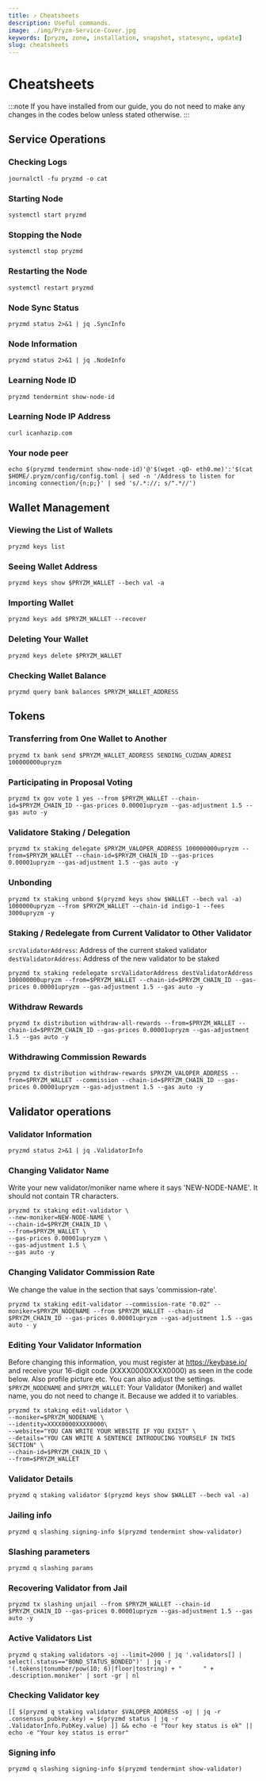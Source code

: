 ```yaml
---
title: ⤴️ Cheatsheets
description: Useful commands.
image: ./img/Pryzm-Service-Cover.jpg
keywords: [pryzm, zone, installation, snapshot, statesync, update]
slug: cheatsheets
---
```


# Cheatsheets
:::note
If you have installed from our guide, you do not need to make any changes in the codes below unless stated otherwise.
:::

## Service Operations

### Checking Logs
```
journalctl -fu pryzmd -o cat
```

### Starting Node
```
systemctl start pryzmd
```

### Stopping the Node
```
systemctl stop pryzmd
```

### Restarting the Node
```
systemctl restart pryzmd
```

### Node Sync Status
```
pryzmd status 2>&1 | jq .SyncInfo
```

### Node Information
```
pryzmd status 2>&1 | jq .NodeInfo
```

### Learning Node ID
```
pryzmd tendermint show-node-id
```

### Learning Node IP Address
```
curl icanhazip.com
```

### Your node peer
```
echo $(pryzmd tendermint show-node-id)'@'$(wget -qO- eth0.me)':'$(cat $HOME/.pryzm/config/config.toml | sed -n '/Address to listen for incoming connection/{n;p;}' | sed 's/.*://; s/".*//')
```

## Wallet Management

### Viewing the List of Wallets
```
pryzmd keys list
```

### Seeing Wallet Address
```
pryzmd keys show $PRYZM_WALLET --bech val -a
```

### Importing Wallet
```
pryzmd keys add $PRYZM_WALLET --recover
```

### Deleting Your Wallet
```
pryzmd keys delete $PRYZM_WALLET
```

### Checking Wallet Balance
```
pryzmd query bank balances $PRYZM_WALLET_ADDRESS
```

## Tokens

### Transferring from One Wallet to Another
```
pryzmd tx bank send $PRYZM_WALLET_ADDRESS SENDING_CUZDAN_ADRESI 100000000upryzm
```

### Participating in Proposal Voting
```
pryzmd tx gov vote 1 yes --from $PRYZM_WALLET --chain-id=$PRYZM_CHAIN_ID --gas-prices 0.00001upryzm --gas-adjustment 1.5 --gas auto -y
```

### Validatore Staking / Delegation
```
pryzmd tx staking delegate $PRYZM_VALOPER_ADDRESS 100000000upryzm --from=$PRYZM_WALLET --chain-id=$PRYZM_CHAIN_ID --gas-prices 0.00001upryzm --gas-adjustment 1.5 --gas auto -y
```
### Unbonding
```
pryzmd tx staking unbond $(pryzmd keys show $WALLET --bech val -a) 1000000upryzm --from $PRYZM_WALLET --chain-id indigo-1 --fees 3000upryzm -y
```

### Staking / Redelegate from Current Validator to Other Validator
`srcValidatorAddress`: Address of the current staked validator
`destValidatorAddress`: Address of the new validator to be staked
```
pryzmd tx staking redelegate srcValidatorAddress destValidatorAddress 100000000upryzm --from=$PRYZM_WALLET --chain-id=$PRYZM_CHAIN_ID --gas-prices 0.00001upryzm --gas-adjustment 1.5 --gas auto -y
```

### Withdraw Rewards
```
pryzmd tx distribution withdraw-all-rewards --from=$PRYZM_WALLET --chain-id=$PRYZM_CHAIN_ID --gas-prices 0.00001upryzm --gas-adjustment 1.5 --gas auto -y
```

### Withdrawing Commission Rewards

```
pryzmd tx distribution withdraw-rewards $PRYZM_VALOPER_ADDRESS --from=$PRYZM_WALLET --commission --chain-id=$PRYZM_CHAIN_ID --gas-prices 0.00001upryzm --gas-adjustment 1.5 --gas auto -y
```

## Validator operations

### Validator Information
```
pryzmd status 2>&1 | jq .ValidatorInfo
```

### Changing Validator Name
Write your new validator/moniker name where it says 'NEW-NODE-NAME'. It should not contain TR characters.
```
pryzmd tx staking edit-validator \
--new-moniker=NEW-NODE-NAME \
--chain-id=$PRYZM_CHAIN_ID \
--from=$PRYZM_WALLET \
--gas-prices 0.00001upryzm \
--gas-adjustment 1.5 \
--gas auto -y
```

### Changing Validator Commission Rate
We change the value in the section that says 'commission-rate'.
```
pryzmd tx staking edit-validator --commission-rate "0.02" --moniker=$PRYZM_NODENAME --from $PRYZM_WALLET --chain-id $PRYZM_CHAIN_ID --gas-prices 0.00001upryzm --gas-adjustment 1.5 --gas auto - y
```

### Editing Your Validator Information
Before changing this information, you must register at https://keybase.io/ and receive your 16-digit code (XXXX0000XXXX0000) as seen in the code below. Also profile picture etc. You can also adjust the settings.
`$PRYZM_NODENAME` and `$PRYZM_WALLET`: Your Validator (Moniker) and wallet name, you do not need to change it. Because we added it to variables.
```
pryzmd tx staking edit-validator \
--moniker=$PRYZM_NODENAME \
--identity=XXXX0000XXXX0000\
--website="YOU CAN WRITE YOUR WEBSITE IF YOU EXIST" \
--details="YOU CAN WRITE A SENTENCE INTRODUCING YOURSELF IN THIS SECTION" \
--chain-id=$PRYZM_CHAIN_ID \
--from=$PRYZM_WALLET
```

### Validator Details
```
pryzmd q staking validator $(pryzmd keys show $WALLET --bech val -a)
```

### Jailing info
```
pryzmd q slashing signing-info $(pryzmd tendermint show-validator)
```

### Slashing parameters
```
pryzmd q slashing params
```

### Recovering Validator from Jail
```
pryzmd tx slashing unjail --from $PRYZM_WALLET --chain-id $PRYZM_CHAIN_ID --gas-prices 0.00001upryzm --gas-adjustment 1.5 --gas auto -y
```

### Active Validators List
```
pryzmd q staking validators -oj --limit=2000 | jq '.validators[] | select(.status=="BOND_STATUS_BONDED")' | jq -r '(.tokens|tonumber/pow(10; 6)|floor|tostring) + " 	 " + .description.moniker' | sort -gr | nl
```

### Checking Validator key
```
[[ $(pryzmd q staking validator $VALOPER_ADDRESS -oj | jq -r .consensus_pubkey.key) = $(pryzmd status | jq -r .ValidatorInfo.PubKey.value) ]] && echo -e "Your key status is ok" || echo -e "Your key status is error"
```

### Signing info
```
pryzmd q slashing signing-info $(pryzmd tendermint show-validator)
```
